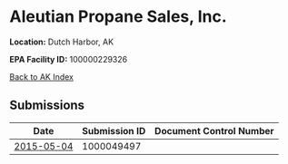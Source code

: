 # Aleutian Propane Sales, Inc.

**Location:** Dutch Harbor, AK

**EPA Facility ID:** 100000229326

[Back to AK Index](../../index.md)

## Submissions

| Date | Submission ID | Document Control Number |
|------|--------------|-------------------------|
| [2015-05-04](submissions/1000049497.md) | 1000049497 |  |
